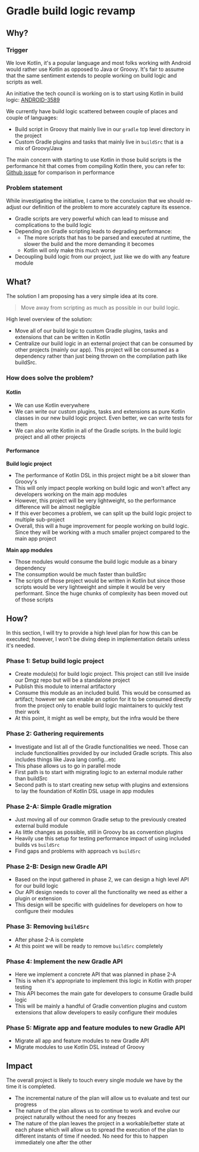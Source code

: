 # Gradle build logic revamp

## Why?

### Trigger

We love Kotlin, it's a popular language and most folks working with Android would rather use Kotlin as opposed to Java or Groovy. It's fair to assume that the same sentiment extends to people working on build logic and scripts as well.

An initiative the tech council is working on is to start using Kotlin in build logic: [ANDROID-3589](https://jira.disneystreaming.com/browse/ANDROID-3589)

We currently have build logic scattered between couple of places and couple of languages:

- Build script in Groovy that mainly live in our `gradle` top level directory in the project
- Custom Gradle plugins and tasks that mainly live in `buildSrc` that is a mix of Groovy/Java

The main concern with starting to use Kotlin in those build scripts is the performance hit that comes from compiling Kotlin there, you can refer to: [Github issue](https://github.com/gradle/gradle/issues/15886) for comparison in performance

### Problem statement

While investigating the initiative, I came to the conclusion that we should re-adjust our definition of the problem to more accurately capture its essence.

- Gradle scripts are very powerful which can lead to misuse and complications to the build logic
- Depending on Gradle scripting leads to degrading performance:
  - The more scripts that has to be parsed and executed at runtime, the slower the build and the more demanding it becomes
  - Kotlin will only make this much worse
- Decoupling build logic from our project, just like we do with any feature module

## What?

The solution I am proposing has a very simple idea at its core.

> Move away from scripting as much as possible in our build logic.

High level overview of the solution:

- Move all of our build logic to custom Gradle plugins, tasks and extensions that can be written in Kotlin
- Centralize our build logic in an external project that can be consumed by other projects (mainly our app). This project will be consumed as a dependency rather than just being thrown on the compilation path like buildSrc.

### How does solve the problem?

#### Kotlin

- We can use Kotlin everywhere
- We can write our custom plugins, tasks and extensions as pure Kotlin classes in our new build logic project. Even better, we can write tests for them
- We can also write Kotlin in all of the Gradle scripts. In the build logic project and all other projects

#### Performance

**Build logic project**

- The performance of Kotlin DSL in this project might be a bit slower than Groovy's
- This will only impact people working on build logic and won't affect any developers working on the main app modules
- However, this project will be very lightweight, so the performance difference will be almost negligible
- If this ever becomes a problem, we can split up the build logic project to multiple sub-project
- Overall, this will a huge improvement for people working on build logic. Since they will be working with a much smaller project compared to the main app project

**Main app modules**

- Those modules would consume the build logic module as a binary dependency
- The consumption would be much faster than buildSrc
- The scripts of those project would be written in Kotlin but since those scripts would be very lightweight and simple it would be very performant. Since the huge chunks of complexity has been moved out of those scripts

## How?

In this section, I will try to provide a high level plan for how this can be executed; however, I won't be diving deep in implementation details unless it's needed.

### Phase 1: Setup build logic project

- Create module(s) for build logic project. This project can still live inside our Dmgz repo but will be a standalone project
- Publish this module to internal artifactory
- Consume this module as an included build. This would be consumed as artifact; however we can enable an option for it to be consumed directly from the project only to enable build logic maintainers to quickly test their work
- At this point, it might as well be empty, but the infra would be there

### Phase 2: Gathering requirements

- Investigate and list all of the Gradle functionalities we need. Those can include functionalities provided by our included Gradle scripts. This also includes things like Java lang config...etc
- This phase allows us to go in parallel mode
- First path is to start with migrating logic to an external module rather than buildSrc
- Second path is to start creating new setup with plugins and extensions to lay the foundation of Kotlin DSL usage in app modules

### Phase 2-A: Simple Gradle migration

- Just moving all of our common Gradle setup to the previously created external build module
- As little changes as possible, still in Groovy bs as convention plugins
- Heavily use this setup for testing performance impact of using included builds vs `buildSrc`
- Find gaps and problems with approach vs `buildSrc`

### Phase 2-B: Design new Gradle API

- Based on the input gathered in phase 2, we can design a high level API for our build logic
- Our API design needs to cover all the functionality we need as either a plugin or extension
- This design will be specific with guidelines for developers on how to configure their modules

### Phase 3: Removing `buildSrc`

- After phase 2-A is complete
- At this point we will be ready to remove `buildSrc` completely

### Phase 4: Implement the new Gradle API

- Here we implement a concrete API that was planned in phase 2-A
- This is when it's appropriate to implement this logic in Kotlin with proper testing
- This API becomes the main gate for developers to consume Gradle build logic
- This will be mainly a handful of Gradle convention plugins and custom extensions that allow developers to easily configure their modules

### Phase 5: Migrate app and feature modules to new Gradle API

- Migrate all app and feature modules to new Gradle API
- Migrate modules to use Kotlin DSL instead of Groovy

## Impact

The overall project is likely to touch every single module we have by the time it is completed.

- The incremental nature of the plan will allow us to evaluate and test our progress
- The nature of the plan allows us to continue to work and evolve our project naturally without the need for any freezes
- The nature of the plan leaves the project in a workable/better state at each phase which will allow us to spread the execution of the plan to different instants of time if needed. No need for this to happen immediately one after the other
